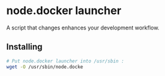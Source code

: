 # node.docker launcher

A script that changes enhances your development workflow.

## Installing

```bash
# Put node.docker launcher into /usr/sbin :
wget -O /usr/sbin/node.docke